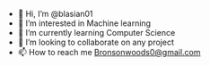 - 👋 Hi, I’m @blasian01
- 👀 I’m interested in Machine learning
- 🌱 I’m currently learning Computer Science
- 💞️ I’m looking to collaborate on any project
- 📫 How to reach me Bronsonwoods0@gmail.com 

<!---
blasian01/blasian01 is a ✨ special ✨ repository because its `README.md` (this file) appears on your GitHub profile.
You can click the Preview link to take a look at your changes.
--->

